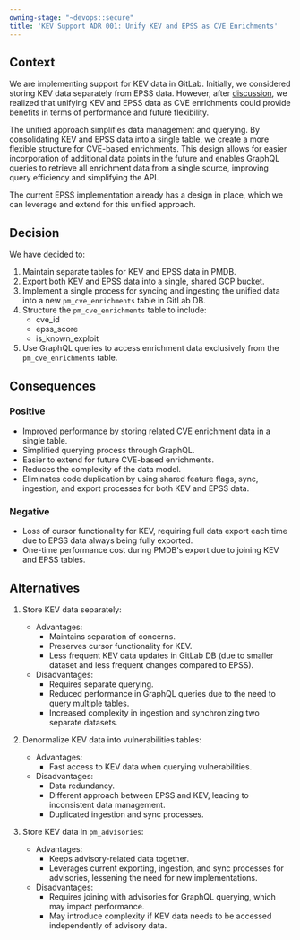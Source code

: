 ```yaml
---
owning-stage: "~devops::secure"
title: 'KEV Support ADR 001: Unify KEV and EPSS as CVE Enrichments'
---
```


## Context

We are implementing support for KEV data in GitLab.
Initially, we considered storing KEV data separately from EPSS data.
However, after [discussion](https://gitlab.com/groups/gitlab-org/-/work_items/11912#note_2075459748),
we realized that unifying KEV and EPSS data as CVE
enrichments could provide benefits in terms of performance and future
flexibility.

The unified approach simplifies data management and querying. By consolidating
KEV and EPSS data into a single table, we create a more flexible structure for
CVE-based enrichments. This design allows for easier incorporation of additional
data points in the future and enables GraphQL queries to retrieve all enrichment
data from a single source, improving query efficiency and simplifying the API.

The current EPSS implementation already has a design in place, which we can
leverage and extend for this unified approach.

## Decision

We have decided to:

1. Maintain separate tables for KEV and EPSS data in PMDB.
2. Export both KEV and EPSS data into a single, shared GCP bucket.
3. Implement a single process for syncing and ingesting the unified data into a
   new `pm_cve_enrichments` table in GitLab DB.
4. Structure the `pm_cve_enrichments` table to include:
    - cve_id
    - epss_score
    - is_known_exploit
5. Use GraphQL queries to access enrichment data exclusively from
   the `pm_cve_enrichments` table.

## Consequences

### Positive

- Improved performance by storing related CVE enrichment data in a single table.
- Simplified querying process through GraphQL.
- Easier to extend for future CVE-based enrichments.
- Reduces the complexity of the data model.
- Eliminates code duplication by using shared feature flags, sync, ingestion, and
  export processes for both KEV and EPSS data.

### Negative

- Loss of cursor functionality for KEV, requiring full data export each time due
  to EPSS data always being fully exported.
- One-time performance cost during PMDB's export due to joining KEV and EPSS
  tables.

## Alternatives

1. Store KEV data separately:
    - Advantages:
        - Maintains separation of concerns.
        - Preserves cursor functionality for KEV.
        - Less frequent KEV data updates in GitLab DB (due to smaller dataset
          and less frequent changes compared to EPSS).
    - Disadvantages:
        - Requires separate querying.
        - Reduced performance in GraphQL queries due to the need to query
          multiple tables.
        - Increased complexity in ingestion and synchronizing two separate
          datasets.

2. Denormalize KEV data into vulnerabilities tables:
    - Advantages:
        - Fast access to KEV data when querying vulnerabilities.
    - Disadvantages:
        - Data redundancy.
        - Different approach between EPSS and KEV, leading to inconsistent data
          management.
        - Duplicated ingestion and sync processes.

3. Store KEV data in `pm_advisories`:
    - Advantages:
        - Keeps advisory-related data together.
        - Leverages current exporting, ingestion, and sync processes for
          advisories, lessening the need for new implementations.
    - Disadvantages:
        - Requires joining with advisories for GraphQL querying, which may
          impact
          performance.
        - May introduce complexity if KEV data needs to be accessed
          independently of advisory data.
